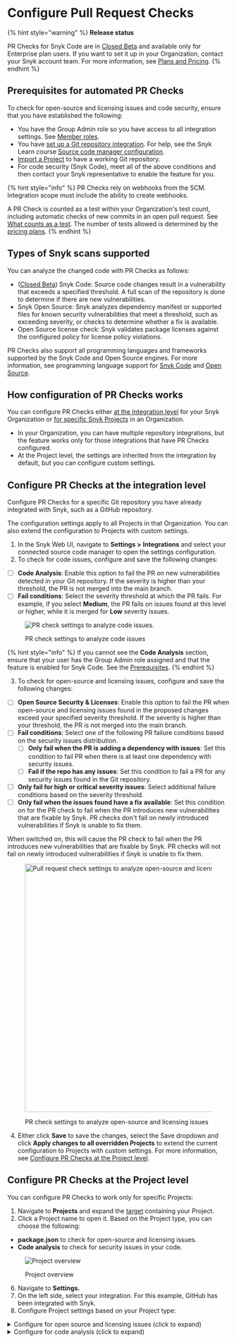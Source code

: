 # Configure Pull Request Checks

{% hint style="warning" %}
**Release status**&#x20;

PR Checks for Snyk Code are in [Closed Beta](../../../getting-started/snyk-release-process.md) and available only for Enterprise plan users. If you want to set it up in your Organization, contact your Snyk account team. For more information, see [Plans and Pricing](https://snyk.io/plans/).
{% endhint %}

## Prerequisites for automated PR Checks

To check for open-source and licensing issues and code security, ensure that you have established the following:

* You have the Group Admin role so you have access to all integration settings. See [Member roles](../../../snyk-admin/manage-permissions-and-roles/user-role-management.md).
* You have [set up a Git repository integration](../../../scm-ide-and-ci-cd-workflow-and-integrations/git-repositories-scms-integrations-with-snyk/). For help, see the Snyk Learn course [Source code manager configuration](https://learn.snyk.io/lesson/configure-snyk-scm/).
* [Import a Project](../../../getting-started/quickstart/import-a-project.md) to have a working Git repository.
* For code security (Snyk Code), meet all of the above conditions and then contact your Snyk representative to enable the feature for you.

{% hint style="info" %}
PR Checks rely on webhooks from the SCM. Integration scope must include the ability to create webhooks.

A PR Check is counted as a test within your Organization's test count, including automatic checks of new commits in an open pull request. See[ What counts as a test](../../../working-with-snyk/what-counts-as-a-test.md). The number of tests allowed is determined by the [pricing plans](../../../implement-snyk/enterprise-implementation-guide/trial-limitations.md).
{% endhint %}

## Types of Snyk scans supported

You can analyze the changed code with PR Checks as follows:

* ([Closed Beta](../../../getting-started/snyk-release-process.md#closed-beta)) Snyk Code: Source code changes result in a vulnerability that exceeds a specified threshold. A full scan of the repository is done to determine if there are new vulnerabilities.
* Snyk Open Source: Snyk analyzes dependency manifest or supported files for known security vulnerabilities that meet a threshold, such as exceeding severity, or checks to determine whether a fix is available.
* Open Source license check: Snyk validates package licenses against the configured policy for license policy violations.

PR Checks also support all programming languages and frameworks supported by the Snyk Code and Open Source engines. For more information, see programming language support for [Snyk Code](../../../supported-languages-package-managers-and-frameworks/#code-analysis-snyk-code) and [Open Source](../../../supported-languages-package-managers-and-frameworks/#open-source-and-licensing-snyk-open-source).

## How configuration of PR Checks works

You can configure PR Checks either [at the Integration level](configure-pull-request-checks.md#configure-pr-checks-at-the-integration-level) for your Snyk Organization or [for specific Snyk Projects](configure-pull-request-checks.md#configure-pr-checks-at-the-project-level) in an Organization.

* In your Organization, you can have multiple repository integrations, but the feature works only for those integrations that have PR Checks configured.
* At the Project level, the settings are inherited from the integration by default, but you can configure custom settings.

## Configure PR Checks at the integration level

Configure PR Checks for a specific Git repository you have already integrated with Snyk, such as a GitHub repository.

The configuration settings apply to all Projects in that Organization. You can also extend the configuration to Projects with custom settings.

1. In the Snyk Web UI, navigate to **Settings >** **Integrations** and select your connected source code manager to open the settings configuration.
2. To check for code issues, configure and save the following changes:

* [ ] **Code Analysis**: Enable this option to fail the PR on new vulnerabilities detected in your Git repository. If the severity is higher than your threshold, the PR is not merged into the main branch.
* [ ] **Fail conditions**: Select the severity threshold at which the PR fails. For example, if you select **Medium**, the PR fails on issues found at this level or higher, while it is merged for **Low** severity issues.

<figure><img src="../../../.gitbook/assets/enable analyze code.png" alt="PR check settings to analyze code issues."><figcaption><p>PR check settings to analyze code issues</p></figcaption></figure>

{% hint style="info" %}
If you cannot see the **Code Analysis** section, ensure that your user has the Group Admin role assigned and that the feature is enabled for Snyk Code. See the  [Prerequisites](configure-pull-request-checks.md#prerequisites).
{% endhint %}

3. To check for open-source and licensing issues, configure and save the following changes:

* [ ] **Open Source Security & Licenses**: Enable this option to fail the PR when open-source and licensing issues found in the proposed changes exceed your specified severity threshold. If the severity is higher than your threshold, the PR is not merged into the main branch.
* [ ] **Fail conditions**: Select one of the following PR failure conditions based on the security issues distribution.
  * [ ] **Only fail when the PR is adding a dependency with issues**: Set this condition to fail PR when there is at least one dependency with security issues.
  * [ ] **Fail if the repo has any issues**: Set this condition to fail a PR for any security issues found in the Git repository.
* [ ] **Only fail for high or critical severity issues**: Select additional failure conditions based on the severity threshold.
* [ ] **Only fail when the issues found have a fix available**: Set this condition on for the PR check to fail when the PR introduces new vulnerabilities that are fixable by Snyk. PR checks don't fail on newly introduced vulnerabilities if Snyk is unable to fix them.

When switched on, this will cause the PR check to fail when the PR introduces new vulnerabilities that are fixable by Snyk. PR checks will not fail on newly introduced vulnerabilities if Snyk is unable to fix them.

<figure><img src="../../../.gitbook/assets/Screenshot 2023-04-28 at 12.06.13 (1) (1).png" alt="Pull request check settings to analyze open-source and licensing issues." width="563"><figcaption><p>PR check settings to analyze open-source and licensing issues</p></figcaption></figure>

4. Either click **Save** to save the changes, select the Save dropdown and click **Apply changes to all overridden Projects** to extend the current configuration to Projects with custom settings. For more information, see [Configure PR Checks at the Project level](configure-pull-request-checks.md#configure-pr-checks-at-the-project-level).

## Configure PR Checks at the Project level

You can configure PR Checks to work only for specific Projects:

1. Navigate to **Projects** and expand the [target](../../../snyk-admin/snyk-projects/#target) containing your Project.
2. Click a Project name to open it. Based on the Project type, you can choose the following:

* **package.json** to check for open-source and licensing issues.
* **Code analysis** to check for security issues in your code.

<figure><img src="../../../.gitbook/assets/configure_pr_checks_project_level.png" alt="Project overview"><figcaption><p>Project overview</p></figcaption></figure>

6. Navigate to **Settings.**
7. On the left side, select your integration. For this example, GitHub has been integrated with Snyk.
8. Configure Project settings based on your Project type:

<details>

<summary>Configure for open source and licensing issues (click to expand)</summary>

1. In **Snyk test for pull request** select **Custom** to configure the settings.
2. Enable the option to fail the PR when open-source and licensing issues found in the proposed changes exceed your specified severity threshold.
3. Configure the following settings:

* [ ] **Fail conditions**: Select one of the following PR failure conditions based on the security issues distribution.
  * [ ] **Only fail when the PR is adding a dependency with issues**: Set this condition when there is at least one dependency with security issues.
  * [ ] **Fail if the repo has any issues**: Set this condition for any security issues found in the Git repository.
* [ ] **Only fail for high or critical severity issues**: Select additional failure conditions based on the severity threshold.
* [ ] **Only fail when the issues found have a fix available**: Set this condition on or more if the issues found have a dependency or package with a version in which the issue is fixed.

4. **Update Snyk pull request settings** to save changes.

</details>

<details>

<summary>Configure for code analysis (click to expand)</summary>

1. In **Snyk Code for pull request** select **Custom** to configure the settings.
2. Enable this option to fail the PR when the security issues found in the proposed changes exceed your specified severity threshold.
3. Configure the following settings:

* [ ] **Minimal severity to fail PR check**: Select the severity threshold at which the PR fails. For example, if you select **Medium**, the PR fails on issues found at this level or above, while it is merged for **Low** severity issues.

4. **Update Snyk pull request settings** to save changes.

</details>

###
